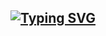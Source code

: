 <div align="center">
  
## [![Typing SVG](https://readme-typing-svg.herokuapp.com?font=Halo+Handletter&color=00FF00&size=30&lines=DXTROX+MEDIA+STORAGE;FOR+BOT+DXTROX+V_1;MADE+BY+AMAL-DX;CO-SUPPORT+WITH+KARTHIK_TERROR-BOY)](https://git.io/typing-svg)


 
